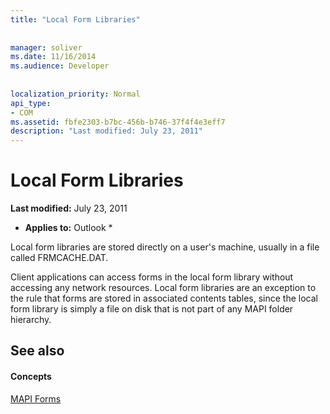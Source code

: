 ```yaml
---
title: "Local Form Libraries"
 
 
manager: soliver
ms.date: 11/16/2014
ms.audience: Developer
 
 
localization_priority: Normal
api_type:
- COM
ms.assetid: fbfe2303-b7bc-456b-b746-37f4f4e3eff7
description: "Last modified: July 23, 2011"
---
```


# Local Form Libraries

 **Last modified:** July 23, 2011 
  
 * **Applies to:** Outlook * 
  
Local form libraries are stored directly on a user's machine, usually in a file called FRMCACHE.DAT. 
  
Client applications can access forms in the local form library without accessing any network resources. Local form libraries are an exception to the rule that forms are stored in associated contents tables, since the local form library is simply a file on disk that is not part of any MAPI folder hierarchy.
  
## See also

#### Concepts

[MAPI Forms](mapi-forms.md)

